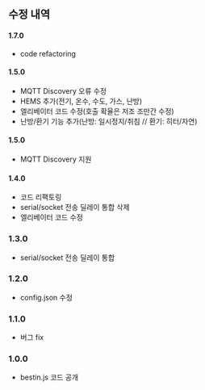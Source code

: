 ## 수정 내역

#### 1.7.0

* code refactoring

#### 1.5.0

* MQTT Discovery 오류 수정
* HEMS 추가(전기, 온수, 수도, 가스, 난방)
* 엘리베이터 코드 수정(호출 확율은 저조 조만간 수정)
* 난방/환기 기능 추가(난방: 일시정지/취침 // 환기: 히터/자연)

#### 1.5.0

* MQTT Discovery 지원

#### 1.4.0

* 코드 리팩토링
* serial/socket 전송 딜레이 통합 삭제
* 엘리베이터 코드 수정

### 1.3.0

* serial/socket 전송 딜레이 통합

### 1.2.0

* config.json 수정

### 1.1.0

* 버그 fix

### 1.0.0

* bestin.js 코드 공개
